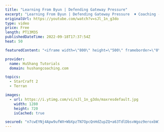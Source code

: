 ```yaml
---
title: "Learning From Byun | Defending Gateway Pressure"
excerpt: "Learning From Byun | Defending Gateway Pressure  ♦ Coaching -------------------------------------------------------------------------- Website: https://www.hushangcoaching.com  Interested in Starcraft lessons? Check out my website! I would love to help you improve and reach your goals. I've been coaching"
originalUrl: https://youtube.com/watch?v=sJl_1n_g3do
type: video
price: Free
length: PT13M3S
publishedDateTime: 2022-09-18T17:37:54Z
heat: 50

featuredContent: "<iframe width=\"800\" height=\"500\" frameborder=\"0\" src=\"https://www.youtube.com/embed/sJl_1n_g3do\" allow=\"accelerometer; autoplay; encrypted-media; gyroscope; picture-in-picture\" allowfullscreen></iframe>"

provider:
  name: HuShang Tutorials
  domain: hushangcoaching.com

topics:
  - StarCraft 2
  - Terran

images:
  - url: https://i.ytimg.com/vi/sJl_1n_g3do/maxresdefault.jpg
    width: 1280
    height: 720
    isCached: true

secured: "n7cwEYNj4Apw9ufWX+WbXpzTN7OpcQnHdZupZQ+a63TdlDbsvWgoz9eroxbW1Jiy6b4EIRBQkt8RdR8Yi0O6mRqCXDet/0DKsuk9sod+qJXcpPUQXTSjomx0hHNrWguq8MFmQGegh9Dv/+9xePv81C1V/ouP9VbB8X4F05gZbHud9hN3uCmrJIGffzYgvEXBlBq4G41NXLGIlMAEJJ+rNfgcKM+Khwa6WwZ7dOQCiq6SkZ/J14XxTqLAn5e0Fxmn+P4u3gVz5myIna1UrVW1IrWnGJORJjWM12AWuglKQ2HtoVxdq6n2ay4iYTj6QVbvoXToZP8mC5LDAsWvNZmKW28QCu5ldh/69yVKLyTac+CyH5JJC34ycBXDvs89JtdjpuElcCn3lyO3AErKnyNYEv1pjRenkHH2HTd+P8vVTkI=;TaeXXMSK3+E3oKxYHO3ofw=="
---
```


